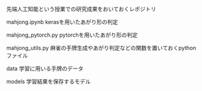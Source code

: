 先端人工知能という授業での研究成果をおいておくレポジトリ

mahjong.ipynb kerasを用いたあがり形の判定

mahjong_pytorch.py pytorchを用いたあがり形の判定

mahjong_utils.py 麻雀の手牌生成やあがり判定などの関数を置いておくpythonファイル

data 学習に用いる手牌のデータ

models 学習結果を保存するモデル